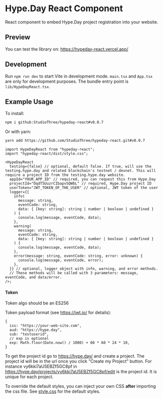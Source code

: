 # Hype.Day React Component

React component to embed Hype.Day project registration into your website.

## Preview

You can test the library on: https://hypeday-react.vercel.app/

## Development

Run `npm run dev` to start Vite in development mode. `main.tsx` and `App.tsx` are only for development purposes. The bundle entry point is `lib/HypeDayReact.tsx`.

## Example Usage

To install:

```bash
npm i github:StudioThree/hypeday-react#v0.0.7
```

Or with yarn:

```bash
yarn add https://github.com/StudioThree/hypeday-react.git#v0.0.7
```

```tsx
import HypeDayReact from "hypeday-react";
import "hypeday-react/dist/style.css";

<HypeDayReact
  testing={false} // optional, default false. If true, will use the testing.hype.day and related blockchain's testnet / devnet. This will require a project ID from the testing.hype.day website.
  appId="YOUR_APP_ID" // required, you can request this from Hype.Day
  projectId="OqdTSUuzrCIbapvSQWbL" // required, Hype.Day project ID
  userToken="JWT_TOKEN_OF_THE_USER" // optional, JWT token of the user
  logger={{
    info(
      message: string,
      eventCode: string,
      data: { [key: string]: string | number | boolean | undefined }
    ) {
      console.log(message, eventCode, data);
    },
    warning(
      message: string,
      eventCode: string,
      data: { [key: string]: string | number | boolean | undefined }
    ) {
      console.log(message, eventCode, data);
    },
    error(message: string, eventCode: string, error: unknown) {
      console.log(message, eventCode, error);
    },
  }} // optional, logger object with info, warning, and error methods.
  // These methods will be called with 3 parameters: message, eventCode, and data/error.
/>;
```

#### Token

Token algo should be an ES256

Token payload format (see https://jwt.io/ for details):

```
{
  iss: "https://your-web-site.com",
  aud: "https://hype.day",
  sub: "testuserid",
  // exp is optional
  exp: Math.floor(Date.now() / 1000) + 60 * 60 * 24 * 10,
}
```

To get the project id go to https://hype.day/ and create a project. The project id will be in the url once you click "Create my Project" button. For instance vy6kki7aU5EBZf5GC8pf in https://hype.day/projects/vy6kki7aU5EBZf5GC8pf/edit is the project id. It is unique for each project.

To override the default styles, you can inject your own CSS **after** importing the css file. See [style.css](src/lib/style.css) for the default styles.

